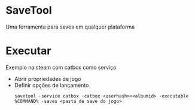 # SaveTool
Uma ferramenta para saves em qualquer plataforma

# Executar
Exemplo na steam com catbox como serviço
- Abrir propriedades de jogo
- Definir opções de lançamento
    ```
    savetool -service catbox -catbox <userhash>+<albumid> -executable %COMMAND% -saves <pasta de save do jogo>
    ```

